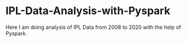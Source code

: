 # IPL-Data-Analysis-with-Pyspark

Here I am doing analysis of IPL Data from 2008 to 2020 with the help of Pyspark.
